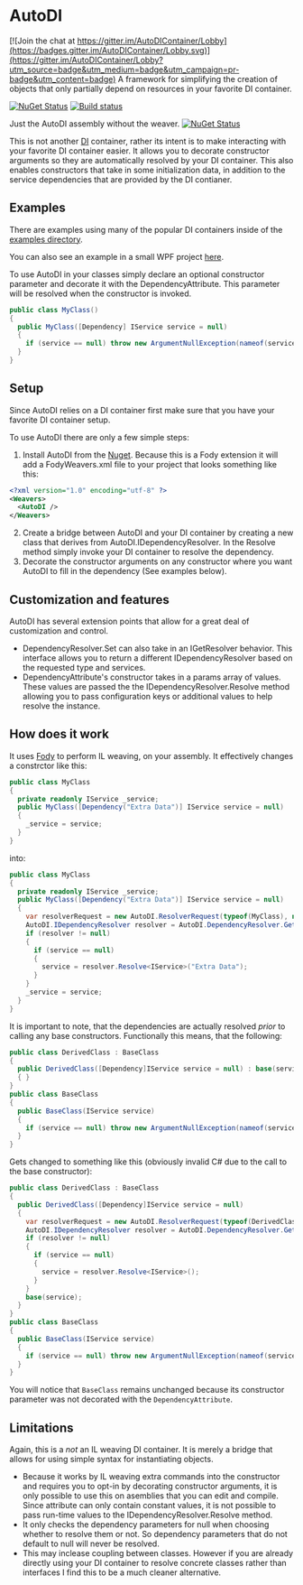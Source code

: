 # AutoDI

[![Join the chat at https://gitter.im/AutoDIContainer/Lobby](https://badges.gitter.im/AutoDIContainer/Lobby.svg)](https://gitter.im/AutoDIContainer/Lobby?utm_source=badge&utm_medium=badge&utm_campaign=pr-badge&utm_content=badge)
A framework for simplifying the creation of objects that only partially depend on resources in your favorite DI container.

[![NuGet Status](http://img.shields.io/nuget/v/AutoDI.Fody.svg?style=flat)](https://www.nuget.org/packages/AutoDI.Fody/)
[![Build status](https://ci.appveyor.com/api/projects/status/ybmv50xxi3lb086o?svg=true)](https://ci.appveyor.com/project/Keboo/autodi)

Just the AutoDI assembly without the weaver. [![NuGet Status](http://img.shields.io/nuget/v/AutoDI.svg?style=flat)](https://www.nuget.org/packages/AutoDI/)

This is not another [DI](https://en.wikipedia.org/wiki/Dependency_injection) container, rather its intent is to make interacting with your favorite DI container easier. It allows you to decorate constructor arguments so they are automatically resolved by your DI container. This also enables constructors that take in some initialization data, in addition to the service dependencies that are provided by the DI contianer.


## Examples

There are examples using many of the popular DI containers inside of the [examples directory](https://github.com/Keboo/AutoDI/tree/master/Examples).

You can also see an example in a small WPF project [here](https://github.com/Keboo/YoutubeDownloader).

To use AutoDI in your classes simply declare an optional constructor parameter and decorate it with the DependencyAttribute. This parameter will be resolved when the constructor is invoked.

```C#
public class MyClass()
{
  public MyClass([Dependency] IService service = null)
  {
    if (service == null) throw new ArgumentNullException(nameof(service));
  }
}
```

## Setup 
Since AutoDI relies on a DI container first make sure that you have your favorite DI container setup.

To use AutoDI there are only a few simple steps:
1. Install AutoDI from the [Nuget](https://www.nuget.org/packages/AutoDI.Fody/). Because this is a Fody extension it will add a FodyWeavers.xml file to your project that looks something like this:
```xml
<?xml version="1.0" encoding="utf-8" ?>
<Weavers>
  <AutoDI />
</Weavers>
```
2. Create a bridge between AutoDI and your DI container by creating a new class that derives from AutoDI.IDependencyResolver. In the Resolve method simply invoke your DI container to resolve the dependency. 
3. Decorate the constructor arguments on any constructor where you want AutoDI to fill in the dependency (See examples below).

## Customization and features
AutoDI has several extension points that allow for a great deal of customization and control.
- DependencyResolver.Set can also take in an IGetResolver behavior. This interface allows you to return a different IDependencyResolver based on the requested type and services.
- DependencyAttribute's constructor takes in a params array of values. These values are passed the the IDependencyResolver.Resolve method allowing you to pass configuration keys or additional values to help resolve the instance.

## How does it work
It uses [Fody](https://github.com/Fody/Fody) to perform IL weaving, on your assembly. It effectively changes a constrctor like this:
```C#
public class MyClass
{
  private readonly IService _service;
  public MyClass([Dependency("Extra Data")] IService service = null)
  {
    _service = service;
  }
}
```
into:
```C#
public class MyClass
{
  private readonly IService _service;
  public MyClass([Dependency("Extra Data")] IService service = null)
  {
    var resolverRequest = new AutoDI.ResolverRequest(typeof(MyClass), new[]{typeof(IService)});
    AutoDI.IDependencyResolver resolver = AutoDI.DependencyResolver.Get(resolverRequest);
    if (resolver != null)
    {
      if (service == null)
      {
        service = resolver.Resolve<IService>("Extra Data");
      }
    }
    _service = service;
  }
}
```

It is important to note, that the dependencies are actually resolved _prior_ to calling any base constructors.
Functionally this means, that the following:
```C#
public class DerivedClass : BaseClass
{
  public DerivedClass([Dependency]IService service = null) : base(service)
  { }
}
public class BaseClass
{
  public BaseClass(IService service)
  {
    if (service == null) throw new ArgumentNullException(nameof(service));
  }
}
```
Gets changed to something like this (obviously invalid C# due to the call to the base constructor):
```C#
public class DerivedClass : BaseClass
{
  public DerivedClass([Dependency]IService service = null)
  {
    var resolverRequest = new AutoDI.ResolverRequest(typeof(DerivedClass), new[]{typeof(IService)});
    AutoDI.IDependencyResolver resolver = AutoDI.DependencyResolver.Get(resolverRequest);
    if (resolver != null)
    {
      if (service == null)
      {
        service = resolver.Resolve<IService>();
      }
    }
    base(service);
  }
}
public class BaseClass
{
  public BaseClass(IService service)
  {
    if (service == null) throw new ArgumentNullException(nameof(service));
  }
}
```
You will notice that `BaseClass` remains unchanged because its constructor parameter was not decorated with the `DependencyAttribute`.


## Limitations
Again, this is a *not* an IL weaving DI container. It is merely a bridge that allows for using simple syntax for instantiating objects. 
- Because it works by IL weaving extra commands into the constructor and requires you to opt-in by decorating constructor arguments, it is only possible to use this on asemblies that you can edit and compile. 
Since attribute can only contain constant values, it is not possible to pass run-time values to the IDependencyResolver.Resolve method.
- It only checks the dependency parameters for null when choosing whether to resolve them or not. So dependency parameters that do not default to null will never be resolved.
- This may inclease coupling between classes. However if you are already directly using your DI container to resolve concrete classes rather than interfaces I find this to be a much cleaner alternative.
